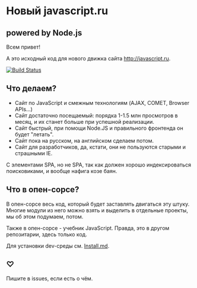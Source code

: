 # Новый javascript.ru 

## powered by Node.js 

Всем привет!

А это исходный код для нового движка сайта http://javascript.ru.

[![Build Status](https://travis-ci.org/iliakan/javascript-nodejs.svg?branch=master)](https://travis-ci.org/iliakan/javascript-nodejs)

## Что делаем?

* Сайт по JavaScript и смежным технологиям (AJAX, COMET, Browser APIs...)
* Сайт достаточно посещаемый: порядка 1-1.5 млн просмотров в месяц, и их станет больше при успешной реализации.
* Сайт быстрый, при помощи Node.JS и правильного фронтенда он будет "летать".
* Сайт пока на русском, на английском сделаем потом.
* Сайт для разработчиков, да, кстати, они не пользуются старыми и страшными IE.

С элементами SPA, но не SPA, так как должен хорошо индексироваться поисковиками, и вообще нафига козе баян.

## Что в опен-сорсе?

В опен-сорсе весь код, который будет заставлять двигаться эту штуку. 
Многие модули из него можно взять и выделить в отдельные проекты, мы об этом подумаем, потом.

Также в опен-сорсе - учебник JavaScript. Правда, это в другом репозитарии, здесь только код.

Для установки dev-среды см. [Install.md](https://github.com/iliakan/javascript-nodejs/blob/master/Install.md).

## ♡
 
Пишите в issues, если есть о чём.















